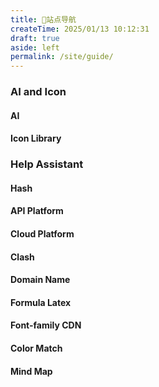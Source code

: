 ```yaml
---
title: 📍站点导航
createTime: 2025/01/13 10:12:31
draft: true
aside: left
permalink: /site/guide/
---
```

### AI and Icon
#### AI

<CardGrid>
    <LinkCard icon="https://cdn.jsdelivr.net/gh/Pai3141/picture-bed@main/icon/openai.png" title="Chatgpt" href="https://chatgpt.com"></LinkCard>
    <LinkCard icon="https://cdn.jsdelivr.net/gh/Pai3141/picture-bed@main/icon/deepseek-color.png" title="DeepSeek" href="https://chat.deepseek.com"></LinkCard>
</CardGrid>
<CardGrid>
    <LinkCard icon="https://cdn.jsdelivr.net/gh/Pai3141/picture-bed@main/icon/qwen-e1.png" title="Qwen" href="https://chat.qwenlm.ai/"></LinkCard>
    <LinkCard icon="https://cdn.jsdelivr.net/gh/Pai3141/picture-bed@main/icon/grok.png" title="Grok" href="https://grok.com/"></LinkCard>
</CardGrid>
<CardGrid>
    <LinkCard icon="https://cdn.jsdelivr.net/gh/Pai3141/picture-bed@main/icon/kimi-color.png" title="Kimi" href="https://kimi.moonshot.cn/"></LinkCard>
    <LinkCard icon="https://cdn.jsdelivr.net/gh/Pai3141/picture-bed@main/icon/doubao-color.png" title="Doubao" href="https://www.doubao.com/"></LinkCard>
    <LinkCard icon="https://cdn.jsdelivr.net/gh/Pai3141/picture-bed@main/icon/gemini-color.png" title="Gemini" href="https://gemini.google.com/app"></LinkCard>
    <LinkCard icon="https://cdn.jsdelivr.net/gh/Pai3141/picture-bed@main/icon/lobehub-color.png" title="lobehub-chat" href="https://lobechat.com/chat"></LinkCard>
    <LinkCard icon="https://cdn.jsdelivr.net/gh/paiad/picture-bed@main/icon/siliconcloud-color.png" title="SiliconFlow" href="https://cloud.siliconflow.cn/models"></LinkCard>
</CardGrid>

#### Icon Library

<CardGrid>
    <LinkCard icon="line-md:iconify2-static" title="Iconify" href="https://icon-sets.iconify.design/"></LinkCard>
    <LinkCard icon="fluent-emoji:astonished-face" title="GetEmoji" href="https://getemoji.com"></LinkCard>
    <LinkCard icon="https://cdn.jsdelivr.net/gh/Pai3141/picture-bed@main/icon/alibabacloud-color.png" title="Iconfont" href="https://www.iconfont.cn/"></LinkCard>
    <LinkCard icon="https://cdn.jsdelivr.net/gh/Pai3141/picture-bed@main/icon/lobehub-color.png" title="lobehub-icon" href="https://lobehub.com/zh/icons"></LinkCard>
    <LinkCard icon="https://cdn.jsdelivr.net/gh/Pai3141/picture-bed@main/icon/bytedance-color.png" title="IconPark" href="https://iconpark.oceanengine.com/official"></LinkCard>
    <LinkCard icon="https://www.gstatic.com/android/keyboard/emojikitchen/20201001/u1f431/u1f431_u1f422.png" title="emojimix" href="https://tikolu.net/emojimix/"></LinkCard>
</CardGrid>

### Help Assistant
#### Hash

<CardGrid>
    <LinkCard icon="https://raw.githubusercontent.com/Pai3141/PictureBed/main/img/Hash.png" title="Hash1️⃣" href="https://paiad.online"></LinkCard>
    <LinkCard icon="https://raw.githubusercontent.com/Pai3141/PictureBed/main/img/Hash.png" title="Hash2️⃣" href="https://paiad.top"></LinkCard>
</CardGrid>

#### API Platform

<CardGrid>
    <LinkCard icon="https://cdn.jsdelivr.net/gh/Pai3141/picture-bed@main/icon/deepseek-color.png" title="DeepSeek Platform" href="https://platform.deepseek.com"></LinkCard>
</CardGrid>

#### Cloud Platform

<CardGrid>
  <LinkCard icon="ri:alibaba-cloud-line" title="Alibaba Cloud" href="https://cn.aliyun.com"></LinkCard>
  <LinkCard icon= "logos:cloudflare-icon" title="Cloudflare" href="https://www.cloudflare.com/zh-cn"></LinkCard>
</CardGrid>

#### Clash

<CardGrid>
  <LinkCard icon= "arcticons:clash" title="Clash" href="https://doc.miyun.app"></LinkCard>
</CardGrid>

#### Domain Name

<CardGrid>
  <LinkCard icon= "logos:namecheap" title="Namecheap" href="https://www.namecheap.com"></LinkCard>
  <LinkCard icon= "simple-icons:godaddy" title="Godaddy" href="https://www.Godaddy.com"></LinkCard>
</CardGrid>

#### Formula Latex

<CardGrid>
  <LinkCard icon= "ooui:mathematics" title="SimpleTex" href="https://simpletex.net"></LinkCard>
</CardGrid>

#### Font-family CDN

<CardGrid>
  <LinkCard icon= "ci:font" title="Chinese-font" href="https://chinese-font.netlify.app/zh-cn/cdn"></LinkCard>
</CardGrid>

#### Color Match

<CardGrid>
    <LinkCard icon= "unjs:theme-colors" title="ColorHunt" href="https://colorhunt.co/palettes/popular"></LinkCard>
</CardGrid>

#### Mind Map

<CardGrid>
    <LinkCard icon= "vscode-icons:file-type-mermaid" title="Mermaid Docs" href="https://mermaid.nodejs.cn/intro/"></LinkCard>
    <LinkCard icon= "vscode-icons:file-type-mermaid" title="Mermaid Online Website" href="https://mermaid-live.nodejs.cn/edit"></LinkCard>
</CardGrid>
